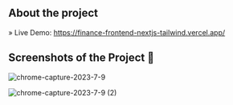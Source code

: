 ## About the project

» Live Demo: https://finance-frontend-nextjs-tailwind.vercel.app/


## Screenshots of the Project 📸
![chrome-capture-2023-7-9](https://github.com/BerkinAker/finance-frontend-nextjs-tailwind/assets/56976149/79d2872f-ae49-45e0-9557-3d10860d832a)

![chrome-capture-2023-7-9 (2)](https://github.com/BerkinAker/finance-frontend-nextjs-tailwind/assets/56976149/a63c7321-b3b6-47fb-a42d-8ab93cb7fc16)
